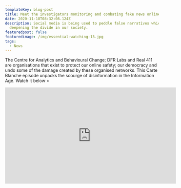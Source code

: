```yaml
---
templateKey: blog-post
title: Meet the investigators monitoring and combating fake news online
date: 2020-11-18T08:32:08.124Z
description: Social media is being used to peddle false narratives which are
  deepening the divide in our society.
featuredpost: false
featuredimage: /img/essential-watching-13.jpg
tags:
  - News
---
```

The Centre for Analytics and Behavioural Change; DFR Labs and Real 411 are organisations that exist to protect our online safety; our democracy and undo some of the damage created by these organised networks. This Carte Blanche episode unpacks the scourge of disinformation in the Information Age. Watch it below >

<iframe width="560" height="315" src="https://www.youtube.com/embed/lrOOwfhU0oo" frameborder="0" allow="accelerometer; autoplay; clipboard-write; encrypted-media; gyroscope; picture-in-picture" allowfullscreen></iframe>